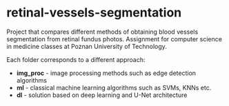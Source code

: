 # retinal-vessels-segmentation

Project that compares different methods of obtaining blood vessels segmentation from retinal fundus photos. Assignment for computer science in medicine classes at Poznan University of Technology.

Each folder corresponds to a different approach:
- <b>img_proc</b> - image processing methods such as edge detection algorithms
- <b>ml</b> - classical machine learning algorithms such as SVMs, KNNs etc.
- <b>dl</b> - solution based on deep learning and U-Net architecture
